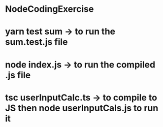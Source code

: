 # NodeCodingExercise

# yarn test sum -> to run the sum.test.js file
# node index.js -> to run the compiled .js file
# tsc userInputCalc.ts -> to compile to JS then node userInputCals.js to run it